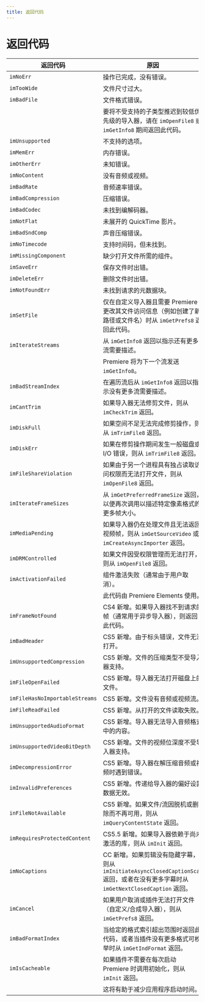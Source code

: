 ```yaml
---
title: 返回代码
---
```

# 返回代码

|          返回代码           |                                                                                 原因                                                                                  |
|-----------------------------|-----------------------------------------------------------------------------------------------------------------------------------------------------------------------|
| `imNoErr`                   | 操作已完成，没有错误。                                                                                                                                               |
| `imTooWide`                 | 文件尺寸过大。                                                                                                                                                       |
| `imBadFile`                 | 文件格式错误。                                                                                                                                                       |
|                             | 要将不受支持的子类型推迟到较低优先级的导入器，请在 `imOpenFile8` 或 `imGetInfo8` 期间返回此代码。                                                                    |
| `imUnsupported`             | 不支持的选项。                                                                                                                                                       |
| `imMemErr`                  | 内存错误。                                                                                                                                                           |
| `imOtherErr`                | 未知错误。                                                                                                                                                           |
| `imNoContent`               | 没有音频或视频。                                                                                                                                                     |
| `imBadRate`                 | 音频速率错误。                                                                                                                                                       |
| `imBadCompression`          | 压缩错误。                                                                                                                                                           |
| `imBadCodec`                | 未找到编解码器。                                                                                                                                                     |
| `imNotFlat`                 | 未展开的 QuickTime 影片。                                                                                                                                            |
| `imBadSndComp`              | 声音压缩错误。                                                                                                                                                       |
| `imNoTimecode`              | 支持时间码，但未找到。                                                                                                                                               |
| `imMissingComponent`        | 缺少打开文件所需的组件。                                                                                                                                             |
| `imSaveErr`                 | 保存文件时出错。                                                                                                                                                     |
| `imDeleteErr`               | 删除文件时出错。                                                                                                                                                     |
| `imNotFoundErr`             | 未找到请求的元数据块。                                                                                                                                               |
| `imSetFile`                 | 仅在自定义导入器且需要 Premiere 更改其文件访问信息（例如创建了新路径或文件名）时从 `imGetPrefs8` 返回此代码。                                                       |
| `imIterateStreams`          | 从 `imGetInfo8` 返回以指示还有更多流需要描述。                                                                                                                       |
|                             | Premiere 将为下一个流发送 `imGetInfo8`。                                                                                                                             |
| `imBadStreamIndex`          | 在遍历流后从 `imGetInfo8` 返回以指示没有更多流需要描述。                                                                                                             |
| `imCantTrim`                | 如果导入器无法修剪文件，则从 `imCheckTrim` 返回。                                                                                                                    |
| `imDiskFull`                | 如果空间不足无法完成修剪操作，则从 `imTrimFile8` 返回。                                                                                                               |
| `imDiskErr`                 | 如果在修剪操作期间发生一般磁盘或 I/O 错误，则从 `imTrimFile8` 返回。                                                                                                 |
| `imFileShareViolation`      | 如果由于另一个进程具有独占读取访问权限而无法打开文件，则从 `imOpenFile8` 返回。                                                                                      |
| `imIterateFrameSizes`       | 从 `imGetPreferredFrameSize` 返回，以便再次调用以描述特定像素格式的更多帧大小。                                                                                      |
| `imMediaPending`            | 如果导入器仍在处理文件且无法返回视频帧，则从 `imGetSourceVideo` 或 `imCreateAsyncImporter` 返回。                                                                    |
| `imDRMControlled`           | 如果文件因受权限管理而无法打开，则从 `imOpenFile8` 返回。                                                                                                            |
| `imActivationFailed`        | 组件激活失败（通常由于用户取消）。                                                                                                                                   |
|                             | 此代码由 Premiere Elements 使用。                                                                                                                                     |
| `imFrameNotFound`           | CS4 新增。如果导入器找不到请求的帧（通常用于异步导入器），则返回此代码。                                                                                            |
| `imBadHeader`               | CS5 新增。由于标头错误，文件无法打开。                                                                                                                               |
| `imUnsupportedCompression`  | CS5 新增。文件的压缩类型不受导入器支持。                                                                                                                             |
| `imFileOpenFailed`          | CS5 新增。导入器无法打开磁盘上的文件。                                                                                                                               |
| `imFileHasNoImportableStreams` | CS5 新增。文件没有音频或视频流。                                                                                                                                     |
| `imFileReadFailed`          | CS5 新增。从打开的文件读取失败。                                                                                                                                     |
| `imUnsupportedAudioFormat`  | CS5 新增。导入器无法导入音频格式中的内容。                                                                                                                           |
| `imUnsupportedVideoBitDepth` | CS5 新增。文件的视频位深度不受导入器支持。                                                                                                                           |
| `imDecompressionError`      | CS5 新增。导入器在解压缩音频或视频时遇到错误。                                                                                                                       |
| `imInvalidPreferences`      | CS5 新增。传递给导入器的偏好设置数据无效。                                                                                                                           |
| `inFileNotAvailable`        | CS5 新增。如果文件/流因脱机或删除而不再可用，则从 `imQueryContentState` 返回。                                                                                       |
| `imRequiresProtectedContent` | CS5.5 新增。如果导入器依赖于尚未激活的库，则从 `imInit` 返回。                                                                                                       |
| `imNoCaptions`              | CC 新增。如果剪辑没有隐藏字幕，则从 `imInitiateAsyncClosedCaptionScan` 返回，或者在没有更多字幕时从 `imGetNextClosedCaption` 返回。                                   |
| `imCancel`                  | 如果用户取消或插件无法打开文件（自定义/合成导入器），则从 `imGetPrefs8` 返回。                                                                                      |
| `imBadFormatIndex`          | 当给定的格式索引超出范围时返回此代码，或者当插件没有更多格式可枚举时从 `imGetIndFormat` 返回。                                                                       |
| `imIsCacheable`             | 如果插件不需要在每次启动 Premiere 时调用初始化，则从 `imInit` 返回。                                                                                                 |
|                             | 这将有助于减少应用程序启动时间。                                                                                                                                     |